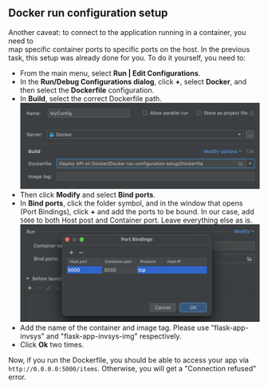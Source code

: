 ## Docker run configuration setup

Another caveat: to connect to the application running in a container, you need to 	
map specific container ports to specific ports on the host. In the previous task, this setup was already done for you. 
To do it yourself, you need to:

- From the main menu, select **Run | Edit Configurations**.
- In the **Run/Debug Configurations dialog**, click **+**, select **Docker**, and then select the **Dockerfile** configuration.
- In **Build**, select the correct Dockerfile path.
![](config1.png)
- Then click **Modify** and select **Bind ports**.
- In **Bind ports**, click the folder symbol, and in the window that opens (Port Bindings), click **+** and add 
the ports to be bound. In our case, add `5000` to both Host post and Container port. Leave everything else as is.
![](config2.png)
- Add the name of the container and image tag. Please use "flask-app-invsys" and "flask-app-invsys-img" respectively.
- Click **Ok** two times.

Now, if you run the Dockerfile, you should be able to access your app via `http://0.0.0.0:5000/items`. 
Otherwise, you will get a "Connection refused" error.

